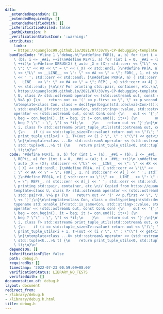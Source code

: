 ```yaml
---
data:
  _extendedDependsOn: []
  _extendedRequiredBy: []
  _extendedVerifiedWith: []
  _isVerificationFailed: false
  _pathExtension: h
  _verificationStatusIcon: ':warning:'
  attributes:
    links:
    - https://quangloc99.github.io/2021/07/30/my-CP-debugging-template.html
  bundledCode: "#line 1 \"debug.h\"\n#define FOR(i, a, b) for (int i = (a), _##i =\
    \ (b); i <= _##i; ++i)\n#define REP(i, a) for (int i = 0, _##i = (a); i < _##i;\
    \ ++i)\n \n#define DEBUG(X) { auto _X = (X); std::cerr << \"L\" << __LINE__ <<\
    \ \": \" << #X << \" = \" << (_X) << std::endl; }\n#define PR(A, n) { std::cerr\
    \ << \"L\" << __LINE__ << \": \" << #A << \" = \"; FOR(_, 1, n) std::cerr << A[_]\
    \ << ' '; std::cerr << std::endl; }\n#define PR0(A, n) { std::cerr << \"L\" <<\
    \ __LINE__ << \": \" << #A << \" = \"; REP(_, n) std::cerr << A[_] << ' '; std::cerr\
    \ << std::endl; }\n\n// For printing std::pair, container, etc.\n// Copied from\
    \ https://quangloc99.github.io/2021/07/30/my-CP-debugging-template.html\ntemplate<class\
    \ U, class V> std::ostream& operator << (std::ostream& out, const std::pair<U,\
    \ V>& p) {\n    return out << '(' << p.first << \", \" << p.second << ')';\n}\n\
    \ntemplate<class Con, class = decltype(begin(std::declval<Con>()))>\ntypename\
    \ std::enable_if<!std::is_same<Con, std::string>::value, std::ostream&>::type\n\
    operator << (std::ostream& out, const Con& con) {\n    out << '{';\n    for (auto\
    \ beg = con.begin(), it = beg; it != con.end(); it++) {\n        out << (it ==\
    \ beg ? \"\" : \", \") << *it;\n    }\n    return out << '}';\n}\ntemplate<size_t\
    \ i, class T> std::ostream& print_tuple_utils(std::ostream& out, const T& tup)\
    \ {\n    if (i == std::tuple_size<T>::value) return out << \")\"; \n    else return\
    \ print_tuple_utils<i + 1, T>(out << (i ? \", \" : \"(\") << get<i>(tup), tup);\
    \ \n}\ntemplate<class ...U> std::ostream& operator << (std::ostream& out, const\
    \ std::tuple<U...>& t) {\n    return print_tuple_utils<0, std::tuple<U...>>(out,\
    \ t);\n}\n"
  code: "#define FOR(i, a, b) for (int i = (a), _##i = (b); i <= _##i; ++i)\n#define\
    \ REP(i, a) for (int i = 0, _##i = (a); i < _##i; ++i)\n \n#define DEBUG(X) {\
    \ auto _X = (X); std::cerr << \"L\" << __LINE__ << \": \" << #X << \" = \" <<\
    \ (_X) << std::endl; }\n#define PR(A, n) { std::cerr << \"L\" << __LINE__ << \"\
    : \" << #A << \" = \"; FOR(_, 1, n) std::cerr << A[_] << ' '; std::cerr << std::endl;\
    \ }\n#define PR0(A, n) { std::cerr << \"L\" << __LINE__ << \": \" << #A << \"\
    \ = \"; REP(_, n) std::cerr << A[_] << ' '; std::cerr << std::endl; }\n\n// For\
    \ printing std::pair, container, etc.\n// Copied from https://quangloc99.github.io/2021/07/30/my-CP-debugging-template.html\n\
    template<class U, class V> std::ostream& operator << (std::ostream& out, const\
    \ std::pair<U, V>& p) {\n    return out << '(' << p.first << \", \" << p.second\
    \ << ')';\n}\n\ntemplate<class Con, class = decltype(begin(std::declval<Con>()))>\n\
    typename std::enable_if<!std::is_same<Con, std::string>::value, std::ostream&>::type\n\
    operator << (std::ostream& out, const Con& con) {\n    out << '{';\n    for (auto\
    \ beg = con.begin(), it = beg; it != con.end(); it++) {\n        out << (it ==\
    \ beg ? \"\" : \", \") << *it;\n    }\n    return out << '}';\n}\ntemplate<size_t\
    \ i, class T> std::ostream& print_tuple_utils(std::ostream& out, const T& tup)\
    \ {\n    if (i == std::tuple_size<T>::value) return out << \")\"; \n    else return\
    \ print_tuple_utils<i + 1, T>(out << (i ? \", \" : \"(\") << get<i>(tup), tup);\
    \ \n}\ntemplate<class ...U> std::ostream& operator << (std::ostream& out, const\
    \ std::tuple<U...>& t) {\n    return print_tuple_utils<0, std::tuple<U...>>(out,\
    \ t);\n}\n"
  dependsOn: []
  isVerificationFile: false
  path: debug.h
  requiredBy: []
  timestamp: '2022-07-23 00:59:09+08:00'
  verificationStatus: LIBRARY_NO_TESTS
  verifiedWith: []
documentation_of: debug.h
layout: document
redirect_from:
- /library/debug.h
- /library/debug.h.html
title: debug.h
---
```

